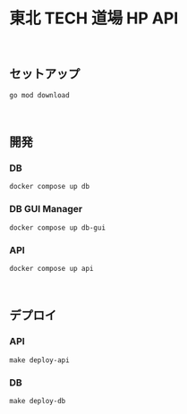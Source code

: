 # 東北 TECH 道場 HP API

<br>

## セットアップ

```
go mod download
```

<br>

## 開発

### DB

```
docker compose up db
```

### DB GUI Manager

```
docker compose up db-gui
```

### API

```
docker compose up api
```

<br>

## デプロイ

### API

```
make deploy-api
```

### DB

```
make deploy-db
```
